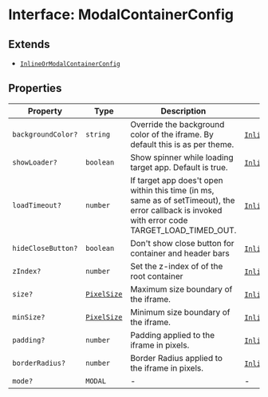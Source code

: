 # Interface: ModalContainerConfig

## Extends

- [`InlineOrModalContainerConfig`](inline-or-modal-container-config.md)

## Properties

| Property | Type | Description | Inherited from |
| ------ | ------ | ------ | ------ |
| `backgroundColor?` | `string` | Override the background color of the iframe. By default this is as per theme. | [`InlineOrModalContainerConfig`](inline-or-modal-container-config.md).`backgroundColor` |
| `showLoader?` | `boolean` | Show spinner while loading target app. Default is true. | [`InlineOrModalContainerConfig`](inline-or-modal-container-config.md).`showLoader` |
| `loadTimeout?` | `number` | If target app does't open within this time (in ms, same as of setTimeout), the error callback is invoked with error code TARGET_LOAD_TIMED_OUT. | [`InlineOrModalContainerConfig`](inline-or-modal-container-config.md).`loadTimeout` |
| `hideCloseButton?` | `boolean` | Don't show close button for container and header bars | [`InlineOrModalContainerConfig`](inline-or-modal-container-config.md).`hideCloseButton` |
| `zIndex?` | `number` | Set the z-index of of the root container | [`InlineOrModalContainerConfig`](inline-or-modal-container-config.md).`zIndex` |
| `size?` | [`PixelSize`](../../Asset.types/interfaces/pixel-size/index.md) | Maximum size boundary of the iframe. | [`InlineOrModalContainerConfig`](inline-or-modal-container-config.md).`size` |
| `minSize?` | [`PixelSize`](../../Asset.types/interfaces/pixel-size/index.md) | Minimum size boundary of the iframe. | [`InlineOrModalContainerConfig`](inline-or-modal-container-config.md).`minSize` |
| `padding?` | `number` | Padding applied to the iframe in pixels. | [`InlineOrModalContainerConfig`](inline-or-modal-container-config.md).`padding` |
| `borderRadius?` | `number` | Border Radius applied to the iframe in pixels. | [`InlineOrModalContainerConfig`](inline-or-modal-container-config.md).`borderRadius` |
| `mode?` | `MODAL` | - | - |
